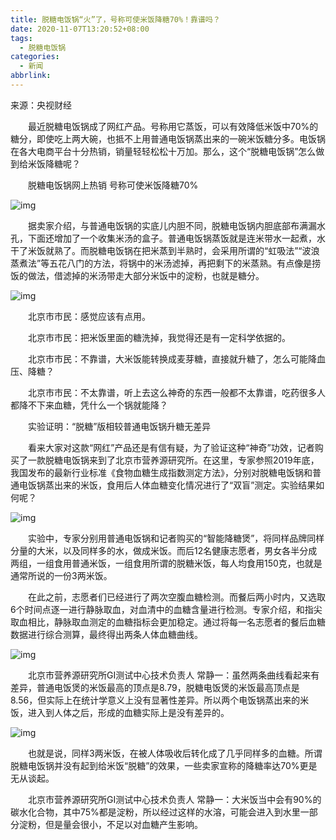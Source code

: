 ```yaml
---
title: 脱糖电饭锅“火”了，号称可使米饭降糖70%！靠谱吗？
date: 2020-11-07T13:20:52+08:00
tags:
  - 脱糖电饭锅
categories:
  - 新闻
abbrlink:
---
```


来源：央视财经

　　最近脱糖电饭锅成了网红产品。号称用它蒸饭，可以有效降低米饭中70%的糖分，即使吃上两大碗，也抵不上用普通电饭锅蒸出来的一碗米饭糖分多。电饭锅在各大电商平台十分热销，销量轻轻松松十万加。那么，这个“脱糖电饭锅”怎么做到给米饭降糖呢？

　　脱糖电饭锅网上热销 号称可使米饭降糖70%

![img](https://cdn.jsdelivr.net/gh/yakeing/Documentation@main/Hexo/images/5759-kcaeqzy2394388.gif)

　　据卖家介绍，与普通电饭锅的实底儿内胆不同，脱糖电饭锅内胆底部布满漏水孔，下面还增加了一个收集米汤的盒子。普通电饭锅蒸饭就是连米带水一起煮，水干了米饭就熟了。而脱糖电饭锅在把米蒸到半熟时，会采用所谓的“虹吸法”“波浪蒸煮法”等五花八门的方法，将锅中的米汤滤掉，再把剩下的米蒸熟。有点像是捞饭的做法，借滤掉的米汤带走大部分米饭中的淀粉，也就是糖分。

![img](https://cdn.jsdelivr.net/gh/yakeing/Documentation@main/Hexo/images/d264-kcaeqzy2394390.png)

　　北京市市民：感觉应该有点用。

　　北京市市民：把米饭里面的糖洗掉，我觉得还是有一定科学依据的。

　　北京市市民：不靠谱，大米饭能转换成麦芽糖，直接就升糖了，怎么可能降血压、降糖？

　　北京市市民：不太靠谱，听上去这么神奇的东西一般都不太靠谱，吃药很多人都降不下来血糖，凭什么一个锅就能降？

　　实验证明：“脱糖”版相较普通电饭锅升糖无差异

　　看来大家对这款“网红”产品还是有信有疑，为了验证这种“神奇”功效，记者购买了一款脱糖电饭锅来到了北京市营养源研究所。在这里，专家参照2019年底，我国发布的最新行业标准《食物血糖生成指数测定方法》，分别对脱糖电饭锅和普通电饭锅蒸出来的米饭，食用后人体血糖变化情况进行了“双盲”测定。实验结果如何呢？

![img](https://cdn.jsdelivr.net/gh/yakeing/Documentation@main/Hexo/images/4c0b-kcaeqzy2394436.png)

　　实验中，专家分别用普通电饭锅和记者购买的“智能降糖煲”，将同样品牌同样分量的大米，以及同样多的水，做成米饭。而后12名健康志愿者，男女各半分成两组，一组食用普通米饭，一组食用所谓的脱糖米饭，每人均食用150克，也就是通常所说的一份3两米饭。

　　在此之前，志愿者们已经进行了两次空腹血糖检测。而餐后两小时内，又选取6个时间点逐一进行静脉取血，对血清中的血糖含量进行检测。专家介绍，和指尖取血相比，静脉取血测定的血糖指标会更加稳定。通过将每一名志愿者的餐后血糖数据进行综合测算，最终得出两条人体血糖曲线。

![img](https://cdn.jsdelivr.net/gh/yakeing/Documentation@main/Hexo/images/7bd3-kcaeqzy2394437.png)

　　北京市营养源研究所GI测试中心技术负责人 常静一：虽然两条曲线看起来有差异，普通电饭煲的米饭最高的顶点是8.79，脱糖电饭煲的米饭最高顶点是8.56，但实际上在统计学意义上没有显著性差异。所以两个电饭锅蒸出来的米饭，进入到人体之后，形成的血糖实际上是没有差异的。

![img](https://cdn.jsdelivr.net/gh/yakeing/Documentation@main/Hexo/images/1b9d-kcaeqzy2394511.png)

　　也就是说，同样3两米饭，在被人体吸收后转化成了几乎同样多的血糖。所谓脱糖电饭锅并没有起到给米饭“脱糖”的效果，一些卖家宣称的降糖率达70%更是无从谈起。

　　北京市营养源研究所GI测试中心技术负责人 常静一：大米饭当中会有90%的碳水化合物，其中75%都是淀粉，所以经过这样的水溶，可能会进入到水里一部分淀粉，但是量会很小，不足以对血糖产生影响。